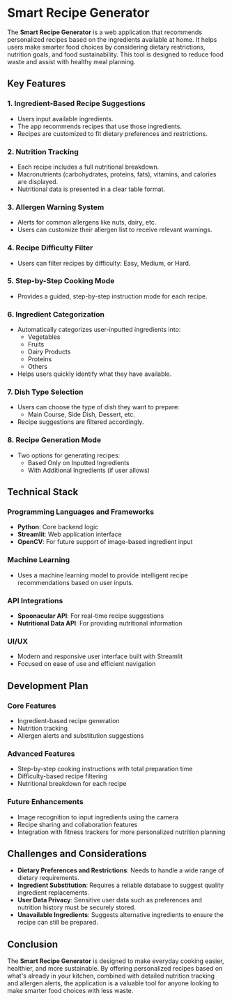 # Smart Recipe Generator

The **Smart Recipe Generator** is a web application that recommends personalized recipes based on the ingredients available at home. It helps users make smarter food choices by considering dietary restrictions, nutrition goals, and food sustainability. This tool is designed to reduce food waste and assist with healthy meal planning.

## Key Features

### 1. Ingredient-Based Recipe Suggestions
- Users input available ingredients.
- The app recommends recipes that use those ingredients.
- Recipes are customized to fit dietary preferences and restrictions.

### 2. Nutrition Tracking
- Each recipe includes a full nutritional breakdown.
- Macronutrients (carbohydrates, proteins, fats), vitamins, and calories are displayed.
- Nutritional data is presented in a clear table format.

### 3. Allergen Warning System
- Alerts for common allergens like nuts, dairy, etc.
- Users can customize their allergen list to receive relevant warnings.

### 4. Recipe Difficulty Filter
- Users can filter recipes by difficulty: Easy, Medium, or Hard.

### 5. Step-by-Step Cooking Mode
- Provides a guided, step-by-step instruction mode for each recipe.

### 6. Ingredient Categorization
- Automatically categorizes user-inputted ingredients into:
  - Vegetables
  - Fruits
  - Dairy Products
  - Proteins
  - Others
- Helps users quickly identify what they have available.

### 7. Dish Type Selection
- Users can choose the type of dish they want to prepare:
  - Main Course, Side Dish, Dessert, etc.
- Recipe suggestions are filtered accordingly.

### 8. Recipe Generation Mode
- Two options for generating recipes:
  - Based Only on Inputted Ingredients
  - With Additional Ingredients (if user allows)

## Technical Stack

### Programming Languages and Frameworks
- **Python**: Core backend logic
- **Streamlit**: Web application interface
- **OpenCV**: For future support of image-based ingredient input

### Machine Learning
- Uses a machine learning model to provide intelligent recipe recommendations based on user inputs.

### API Integrations
- **Spoonacular API**: For real-time recipe suggestions
- **Nutritional Data API**: For providing nutritional information

### UI/UX
- Modern and responsive user interface built with Streamlit
- Focused on ease of use and efficient navigation

## Development Plan

### Core Features
- Ingredient-based recipe generation
- Nutrition tracking
- Allergen alerts and substitution suggestions

### Advanced Features
- Step-by-step cooking instructions with total preparation time
- Difficulty-based recipe filtering
- Nutritional breakdown for each recipe

### Future Enhancements
- Image recognition to input ingredients using the camera
- Recipe sharing and collaboration features
- Integration with fitness trackers for more personalized nutrition planning

## Challenges and Considerations

- **Dietary Preferences and Restrictions**: Needs to handle a wide range of dietary requirements.
- **Ingredient Substitution**: Requires a reliable database to suggest quality ingredient replacements.
- **User Data Privacy**: Sensitive user data such as preferences and nutrition history must be securely stored.
- **Unavailable Ingredients**: Suggests alternative ingredients to ensure the recipe can still be prepared.

## Conclusion

The **Smart Recipe Generator** is designed to make everyday cooking easier, healthier, and more sustainable. By offering personalized recipes based on what's already in your kitchen, combined with detailed nutrition tracking and allergen alerts, the application is a valuable tool for anyone looking to make smarter food choices with less waste.
